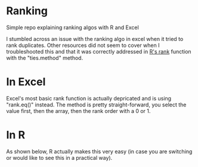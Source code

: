 # Ranking
Simple repo explaining ranking algos with R and Excel

I stumbled across an issue with the ranking algo in excel when it tried to rank duplicates. Other resources did not seem to cover when I troubleshooted this and that it was correctly addressed in [R's rank](https://www.rdocumentation.org/packages/base/versions/3.6.2/topics/rank) function with the "ties.method" method.

# In Excel
Excel's most basic rank function is actually depricated and is using "rank.eq()" instead. The method is pretty straight-forward, you select the value first, then the array, then the rank order with a 0 or 1.



# In R
As shown below, R actually makes this very easy (in case you are switching or would like to see this in a practical way). 

